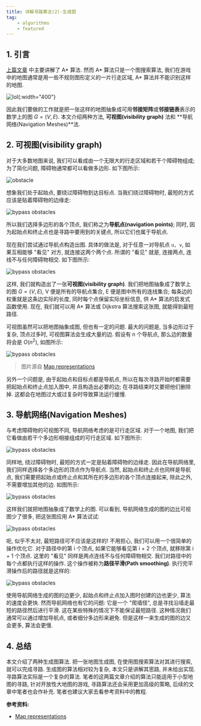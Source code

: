 ```yaml
---
title: 详解寻路算法(2)-生成图
tag:
    - algorithms
    - featured
---
```

## 1. 引言
[上篇文章](/2019/09/22/pathfinding-graph-search.html) 中主要讲解了 A* 算法. 然而 A* 算法只是一个图搜索算法, 我们在游戏中的地图通常是用一些不规则图形定义的一片行走区域, A* 算法并不能识别这样的地图.

![lol](/assets/images/pathfinding-gen-graph_1.jpeg){:width="400"}

因此我们要做的工作就是把一张这样的地图抽象成可用**邻接矩阵**或**邻接链表**表示的数学上的图 $G=(V,E)$. 本文介绍两种方法, **可视图(visibility graph)** 法和 **导航网络(Navigation Meshes)**法.

## 2. 可视图(visibility graph)
对于大多数地图来说, 我们可以看成由一个无限大的行走区域和若干个障碍物组成; 为了简化问题, 障碍物通常都可以看做多边形. 如下图所示:

![obstacle](/assets/images/pathfinding-gen-graph_2.png)

想象我们处于起始点, 要绕过障碍物到达目标点. 当我们绕过障碍物时, 最短的方式应该是贴着障碍物的边缘走:

![bypass obstacles](/assets/images/pathfinding-gen-graph_3.png)

所以我们选择多边形的各个顶点, 我们称之为**导航点(navigation points)**; 同时, 因为起始点和终止点也是寻路中要用到的关键点, 所以它们也属于导航点.

现在我们尝试通过导航点构造出图. 具体的做法是, 对于任意一对导航点 `u, v`, 如果互相能够 "看见" 对方, 就连接这两个两个点. 所谓的 "看见" 就是, 连接两点, 连线不与任何障碍物相交. 如下图所示:

![bypass obstacles](/assets/images/pathfinding-gen-graph_4.png)

这样, 我们就构造出了一张**可视图(visibility graph)**. 我们把地图抽象成了数学上的图 $G=(V,E)$, V 便是所有的导航点集合, E 便是图中所有的连线集合; 每条边的权重就是这条边实际的长度, 同时每个点保留实际坐标信息, 供 A* 算法的启发式函数使用. 现在, 我们就可以用 A* 算法或 Dijkstra 算法搜索这张图, 就能得到最短路径.

可视图虽然可以把地图抽象成图, 但也有一定的问题. 最大的问题是, 当多边形过于复杂, 顶点过多时, 可视图算法会生成大量的边. 假设有 n 个导航点, 那么边的数量将会是 $O(n^2)$, 如图所示:

![bypass obstacles](/assets/images/pathfinding-gen-graph_5.png)
> 图片源自 [Map representations](https://theory.stanford.edu/~amitp/GameProgramming/MapRepresentations.html)

另外一个问题是, 由于起始点和目标点都是导航点, 所以在每次寻路开始时都需要把起始点和终止点加入图中, 并且构造出必要的边; 在寻路结束时又要把他们删除掉. 这都会在地图过大或过复杂时导致算法运行缓慢.

## 3. 导航网络(Navigation Meshes)
与考虑障碍物的可视图不同, 导航网络考虑的是可行走区域. 对于一个地图, 我们把它看做由若干个多边形相接组成的可行走区域. 如下图所示:

![bypass obstacles](/assets/images/pathfinding-gen-graph_6.png)

同样地, 绕过障碍物时, 最短的方式一定是贴着障碍物的边缘走. 因此在导航网络里, 我们同样选择各个多边形的顶点作为导航点. 当然, 起始点和终止点也同样是导航点, 我们需要把起始点或终止点和其所在的多边形的各个顶点连接起来, 除此之外, 不需要增加其他的边. 如图所示:

![bypass obstacles](/assets/images/pathfinding-gen-graph_7.png)

这样我们就把地图抽象成了数学上的图. 可以看到, 导航网络生成的图的边比可视图少了很多, 把这张图应用 A* 算法试试:

![bypass obstacles](/assets/images/pathfinding-gen-graph_8.png)

呃, 似乎不太对, 最短路径可不应该是这样的! 不用担心, 我们可以用一个很简单的操作优化它. 对于路径中的第 i 个顶点, 如果它能够看见第 i + 2 个顶点, 就移除第 i + 1 个顶点. 这里的 "看见" 同样是两点连线不与任何障碍物相交. 我们对路径中的每个点都执行这样的操作. 这个操作被称为**路径平滑(Path smoothing)**. 执行完平滑操作后的路径就是这样的:

![bypass obstacles](/assets/images/pathfinding-gen-graph_9.png)

使用导航网络生成的图的边更少, 起始点和终止点加入图时创建的边也更少, 算法的速度会更快. 然而导航网络也有它的问题: 它是一个 "爬墙怪", 总是寻找沿墙走最短的路径然后进行平滑. 这在某些特殊的情况下不能保证最短路径. 这种情况我们通常可以通过增加导航点, 或者细分多边形来避免. 但是这样一来生成的图的边又会更多, 算法会更慢.

## 4. 总结
本文介绍了两种生成图算法. 把一张地图生成图, 在使用图搜索算法对其进行搜索, 就可以完成寻路. 生成图的算法相对较为复杂, 本文只是讲解其思路, 并未给出实现. 寻路算法实际是一个复杂的算法. 笔者的这两篇文章介绍的算法只能适用于小型地图的寻路, 针对开放性大地图的游戏, 寻路算法还会采用更加高级的策略, 后续的文章中笔者也会作补充. 笔者也建议大家去看参考资料中的教程.

**参考资料:**
- [Map representations](https://theory.stanford.edu/~amitp/GameProgramming/MapRepresentations.html)
